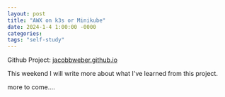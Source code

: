 ```yaml
---
layout: post
title: "AWX on k3s or Minikube"
date: 2024-1-4 1:00:00 -0000
categories:
tags: "self-study"
---
```


Github Project: [jacobbweber.github.io](<https://github.com/jacobbweber/self-study/tree/main/awx-on-minikube%20or%20k3s>)

This weekend I will write more about what I've learned from this project.

more to come....